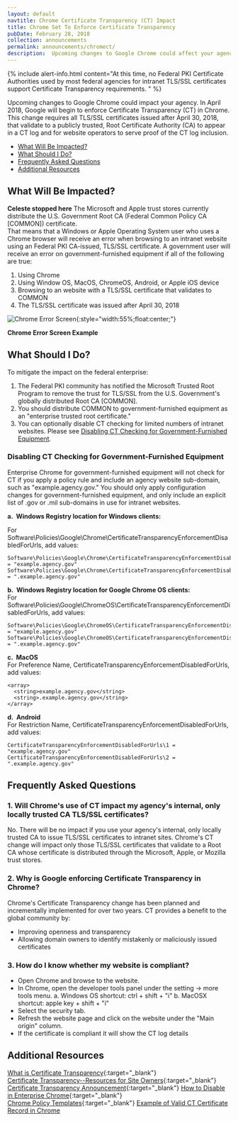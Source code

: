 ```yaml
---
layout: default
navtitle: Chrome Certificate Transparency (CT) Impact
title: Chrome Set To Enforce Certificate Transparency
pubDate: February 28, 2018
collection: announcements
permalink: announcements/chromect/
description:  Upcoming changes to Google Chrome could affect your agency. This change requires all TLS/SSL certificates to appear in a CT log when they validate to a Root CA certificate distributed through an Operating System (OS) trust store. The Microsoft and Apple Trust Stores currently distribute the U.S. Government Root CA (Federal Common Policy CA) certificate. This impact is expected to occur in **April 2018**.<br><br>
---
```


{% include alert-info.html content="At this time, no Federal PKI Certificate Authorities used by most federal agencies for intranet TLS/SSL certificates support Certificate Transparency requirements. " %}

Upcoming changes to Google Chrome could impact your agency. In April 2018, Google will begin to enforce Certificate Transparency (CT) in Chrome. This change requires all TLS/SSL certificates issued after April 30, 2018, that validate to a publicly trusted, Root Certificate Authority (CA) to appear in a CT log and for website operators to serve proof of the CT log inclusion.<!--Very complex sentence. I don't usually agree with eliminating "that" but removing "that is" here makes this simpler.  Could we use terms from an earlier version--"to serve a signed timestamp"?  ~more plain langugage--> 

- [What Will Be Impacted?](#what-will-be-impacted)
- [What Should I Do?](#what-should-i-do)
- [Frequently Asked Questions](#frequently-asked-questions)
- [Additional Resources](#additional-resources)

## What Will Be Impacted? 
**Celeste stopped here**
The Microsoft and Apple trust stores currently distribute the U.S. Government Root CA (Federal Common Policy CA [COMMON]) certificate.  
That means that a Windows or Apple Operating System user who uses a Chrome browser will receive an error when browsing to an intranet website using an Federal PKI CA-issued, TLS/SSL certificate. A government user will receive an error on government-furnished equipment if all of the following are true: 

1. Using Chrome 
2. Using Window OS, MacOS, ChromeOS, Android, or Apple iOS device<!--Only MS and Apple mentioned under "What Will Be Impacted?" above-->
2. Browsing to an website with a TLS/SSL certificate that validates to COMMON
3. The TLS/SSL certificate was issued after April 30, 2018

![Chrome Error Screen]({{site.baseurl}}/img/google_ct_hot_topic_error.png){:style="width:55%;float:center;"}

**Chrome Error Screen Example**  

## What Should I Do?
To mitigate the impact on the federal enterprise:  

1. The Federal PKI community has notified the Microsoft Trusted Root Program to remove the trust for TLS/SSL from the U.S. Government's globally distributed Root CA [COMMON].
2. You should distribute COMMON to government-furnished equipment as an "enterprise trusted root certificate."
3. You can optionally disable CT checking for limited numbers of intranet websites. Please see [Disabling CT Checking for Government-Furnished Equipment](#disabling-ct-checking-for-government-furnished-equipment).

### Disabling CT Checking for Government-Furnished Equipment

Enterprise Chrome for government-furnished equipment will not check for CT if you apply a policy rule and include an agency website sub-domain, such as "example.agency.gov."   You should only apply configuration changes for government-furnished equipment, and only include an explicit list of .gov or .mil sub-domains in use for intranet websites.

**a.&nbsp;&nbsp;Windows Registry location for Windows clients:**<br>

For Software\Policies\Google\Chrome\CertificateTransparencyEnforcementDisabledForUrls, add values:

   ```
   Software\Policies\Google\Chrome\CertificateTransparencyEnforcementDisabledForUrls\1 = "example.agency.gov"
   Software\Policies\Google\Chrome\CertificateTransparencyEnforcementDisabledForUrls\2 = ".example.agency.gov"
   ```

**b.&nbsp;&nbsp;Windows Registry location for Google Chrome OS clients:**<br>
For Software\Policies\Google\ChromeOS\CertificateTransparencyEnforcementDisabledForUrls, add values:

   ```
   Software\Policies\Google\ChromeOS\CertificateTransparencyEnforcementDisabledForUrls\1 = "example.agency.gov"
   Software\Policies\Google\ChromeOS\CertificateTransparencyEnforcementDisabledForUrls\2 = ".example.agency.gov"
   ```

**c.&nbsp;&nbsp;MacOS**<br>
For Preference Name, CertificateTransparencyEnforcementDisabledForUrls, add values:<br>

   ```
   <array>
     <string>example.agency.gov</string>
     <string>.example.agency.gov</string>
   </array>
   ```

**d.&nbsp;&nbsp;Android**<br>
For Restriction Name, CertificateTransparencyEnforcementDisabledForUrls, add values:<br>

   ```
   CertificateTransparencyEnforcementDisabledForUrls\1 = "example.agency.gov"
   CertificateTransparencyEnforcementDisabledForUrls\2 = ".example.agency.gov"
   ```

## Frequently Asked Questions

### 1. Will Chrome's use of CT impact my agency's internal, only locally trusted CA TLS/SSL certificates?

No. There will be no impact if you use your agency's internal, only locally trusted CA to issue TLS/SSL certificates to intranet sites. Chrome's CT change will impact only those TLS/SSL certificates that validate to a Root CA whose certificate is distributed through the Microsoft, Apple, or Mozilla trust stores.<!--Since COMMON is not distributed by the Mozilla trust store, should we even mention it?-->

### 2.  Why is Google enforcing Certificate Transparency in Chrome?

Chrome's Certificate Transparency change has been planned and incrementally implemented for over two years.  CT provides a benefit to the global community by:

- Improving openness and transparency
- Allowing domain owners to identify mistakenly or maliciously issued certificates 

### 3. How do I know whether my website is compliant? <!--Compliant with what?-->

- Open Chrome and browse to the website.
- In Chrome, open the developer tools panel under the setting  -> more tools menu.
   a. Windows OS shortcut: ctrl + shift + "i"
   b. MacOSX shortcut: apple key + shift + "i"
- Select the security tab.
- Refresh the website page and click on the website under the "Main origin" column.
- If the certificate is compliant it will show the CT log details

## Additional Resources
[What is Certificate Transparency](https://www.certificate-transparency.org/){:target="_blank"}  
[Certificate Transparency--Resources for Site Owners](https://sites.google.com/site/certificatetransparency/resources-for-site-owners){:target="_blank"}  
[Certificate Transparency Announcement](https://groups.google.com/a/chromium.org/forum/#!topic/ct-policy/78N3SMcqUGw){:target="_blank"}
[How to Disable in Enterprise Chrome](http://www.chromium.org/administrators/policy-list-3#CertificateTransparencyEnforcementDisabledForUrls){:target="_blank"}  
[Chrome Policy Templates](https://www.chromium.org/administrators/policy-templates){:target="_blank"}
[Example of Valid CT Certificate Record in Chrome](https://www.certificate-transparency.org/certificate-transparency-in-chrome)

